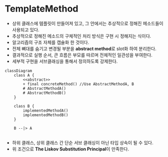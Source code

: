 # TemplateMethod

- 상위 클래스에 템플릿이 만들어져 있고, 그 안에서는 추상적으로 정해진 메소드들이 사용되고 있다.
- 추상적으로 정해진 메소드의 구체적인 처리 방식은 구현 시 정해지는 식이다.
- 알고리즘의 구조 자체를 캡슐화 한 것이다.
- 전체 뼈대를 숨기고 변경될 부분을 **abstract method**로 slot화 하여 분리한다.
- 결과적으로 실행 순서, 큰 흐름은 부모를 따르며 전체적인 일관성을 부여한다.
- 세부적 구현을 서브클래싱을 통해서 정의하도록 강제한다. 

```mermaid
classDiagram
    class A {
        <<abstract>>
        + final concreteMethod() //Use AbstractMethodA, B
        # AbstractMethodA()
        # AbstractMethodB()
    }
    
    class B {
        implementedMethodA()
        implementedMethodB()
    }
    
    B --|> A
    
```

- 하위 클래스, 상위 클래스 간 단순 서브 클래싱이 아닌 타입 상속이 될 수 있다.  
- 위 조건으로 **The Liskov Substitution Principal**이 만족한다. 
